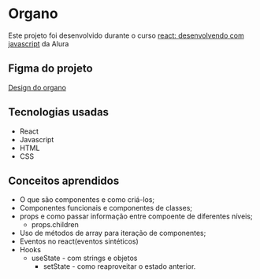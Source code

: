 # Organo

Este projeto foi desenvolvido durante o curso [react: desenvolvendo com javascript](https://www.alura.com.br/curso-online-react-desenvolvendo-javascript) da Alura

## Figma do projeto

[Design do organo](https://www.figma.com/file/T6BLI1HfB81eYOiVgpqQz7/Projeto-Intro-ao-React?node-id=134%3A128&t=3vlZEE9tCnspHVFm-0)

## Tecnologias usadas

* React
* Javascript
* HTML
* CSS

## Conceitos aprendidos

* O que são componentes e como criá-los;
* Componentes funcionais e componentes de classes;
* props e como passar informação entre compoente de diferentes níveis;
    * props.children
* Uso de métodos de array para iteração de componentes;
* Eventos no react(eventos sintéticos)
* Hooks
    * useState - com strings e objetos
        * setState - como reaproveitar o estado anterior.
